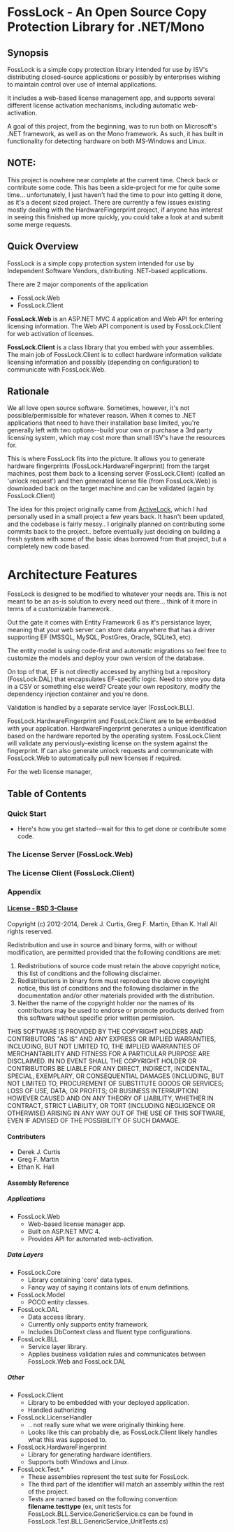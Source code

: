 # FossLock - An Open Source Copy Protection Library for .NET/Mono

## Synopsis

FossLock is a simple copy protection library intended for use by ISV's distributing 
closed-source applications or possibly by enterprises wishing to maintain control over
use of internal applications.

It includes a web-based license management app, and supports several different license
activation mechanisms, including automatic web-activation.

A goal of this project, from the beginning, was to run both on Microsoft's .NET
framework, as well as on the Mono framework.  As such, it has built in functionality
for detecting hardware on both MS-Windows and Linux.

## NOTE:

This project is nowhere near complete at the current time.  Check back 
or contribute some code.  This has been a side-project for me for quite some 
time... unfortunately, I just haven't had the time to pour into getting it done, 
as it's a decent sized project.  There are currently a few issues existing 
mostly dealing with the HardwareFingerprint project, if anyone has interest
in seeing this finished up more quickly, you could take a look at and submit
some merge requests.

## Quick Overview

FossLock is a simple copy protection system intended for use by Independent Software
Vendors, distributing .NET-based applications.

There are 2 major components of the application 

- FossLock.Web
- FossLock.Client

__FossLock.Web__ is an ASP.NET MVC 4 application and Web API for entering
licensing information.  The Web API component is used by FossLock.Client for 
web activation of licenses.

__FossLock.Client__ is a class library that you embed with your assemblies.  
The main job of FossLock.Client is to collect hardware information validate licensing
information and possibly (depending on configuration) to communicate with FossLock.Web.

## Rationale

We all love open source software.  Sometimes, however, it's not possible/permissible
for whatever reason.  When it comes to .NET applications that need to have their 
installation base limited, you're generally left with two options--build your own
or purchase a 3rd party licensing system, which may cost more than small ISV's have
the resources for.  

This is where FossLock fits into the picture.  It allows you to generate hardware 
fingerprints (FossLock.HardwareFingerprint) from the target machines, 
post them back to a licensing server (FossLock.Client)
(called an 'unlock request') and then generated license file (from FossLock.Web)
is downloaded back on the target machine and can be validated (again by
FossLock.Client)

The idea for this project originally came from 
[ActiveLock](http://www.activelocksoftware.com), which I had personally used
in a small project a few years back.  It hasn't been updated, and the codebase is 
fairly messy.. I originally planned on contributing some commits back to 
the project.. before eventually just deciding on building a fresh system with
some of the basic ideas borrowed from that project, but a completely new code
based.

# Architecture Features

FossLock is designed to be modified to whatever your needs are.  This is not
meant to be an as-is solution to every need out there... think of it more in terms
of a customizable framework..  

Out the gate it comes with Entity Framework 6 as it's persistance layer, meaning 
that your web server can store data anywhere that has a driver supporting EF 
(MSSQL, MySQL, PostGres, Oracle, SQLite3, etc).

The entity model is using code-first and automatic migrations so feel free to
customize the models and deploy your own version of the database.

On top of that, EF is not directly accessed by anything but a repository (FossLock.DAL) 
that  encapsulates EF-specific logic.  Need to store you data in a CSV or something 
else weird?  Create your own repository, modify the dependency injection
container and you're done.  

Validation is handled by a separate service layer (FossLock.BLL).

FossLock.HardwareFingerprint and FossLock.Client are to be embedded with your application.
HardwareFingerprint generates a unique identification based on the hardware reported
by the operating system.  FossLock.Client will validate any perviously-existing 
license on the system against the fingerprint.  If can also generate unlock requests
and communicate with FossLock.Web to automatically pull new licenses if required.

For the web license manager, 

## Table of Contents

### Quick Start

- Here's how you get started--wait for this to get done or contribute some code.

### The License Server (FossLock.Web)
### The License Client (FossLock.Client)

### Appendix
#### [License - BSD 3-Clause](http://opensource.org/licenses/BSD-3-Clause)

Copyright (c) 2012-2014, Derek J. Curtis, Greg F. Martin, Ethan K. Hall
All rights reserved.

Redistribution and use in source and binary forms, with or without modification, are permitted provided 
that the following conditions are met:

1. Redistributions of source code must retain the above copyright notice, 
this list of conditions and the following disclaimer.
2. Redistributions in binary form must reproduce the above copyright notice, this 
list of conditions and the following disclaimer in the documentation and/or other 
materials provided with the distribution.
3. Neither the name of the copyright holder nor the names of its contributors may be used 
to endorse or promote products derived from this software without specific prior written permission.

THIS SOFTWARE IS PROVIDED BY THE COPYRIGHT HOLDERS AND CONTRIBUTORS "AS IS" AND ANY EXPRESS OR 
IMPLIED WARRANTIES, INCLUDING, BUT NOT LIMITED TO, THE IMPLIED WARRANTIES OF MERCHANTABILITY AND FITNESS 
FOR A PARTICULAR PURPOSE ARE DISCLAIMED. IN NO EVENT SHALL THE COPYRIGHT HOLDER OR CONTRIBUTORS BE LIABLE 
FOR ANY DIRECT, INDIRECT, INCIDENTAL, SPECIAL, EXEMPLARY, OR CONSEQUENTIAL DAMAGES (INCLUDING, BUT NOT 
LIMITED TO, PROCUREMENT OF SUBSTITUTE GOODS OR SERVICES; LOSS OF USE, DATA, OR PROFITS; OR BUSINESS 
INTERRUPTION) HOWEVER CAUSED AND ON ANY THEORY OF LIABILITY, WHETHER IN CONTRACT, STRICT LIABILITY, OR 
TORT (INCLUDING NEGLIGENCE OR OTHERWISE) ARISING IN ANY WAY OUT OF THE USE OF THIS SOFTWARE, EVEN IF 
ADVISED OF THE POSSIBILITY OF SUCH DAMAGE.


#### Contributers
- Derek J. Curtis
- Greg F. Martin
- Ethan K. Hall

#### Assembly Reference
##### Applications
- FossLock.Web
    - Web-based license manager app.
    - Built on ASP.NET MVC 4.
    - Provides API for automated web-activation.

##### Data Layers
- FossLock.Core
    - Library containing 'core' data types.
    - Fancy way of saying it contains lots of enum definitions.
- FossLock.Model
    - POCO entity classes.
- FossLock.DAL
    - Data access library.
    - Currently only supports entity framework.
    - Includes DbContext class and fluent type configurations.
- FossLock.BLL
    - Service layer library.
    - Applies business validation rules and communicates between FossLock.Web and FossLock.DAL

##### Other
- FossLock.Client
    - Library to be embedded with your deployed application.
    - Handled authorizing 
- FossLock.LicenseHandler
    - .. not really sure what we were originally thinking here.
    - Looks like this can probably die, as FossLock.Client likely handles what this was supposed to.
- FossLock.HardwareFingerprint
    - Library for generating hardware identifiers.
    - Supports both Windows and Linux.
- FossLock.Test.*
    - These assemblies represent the test suite for FossLock.
    - The third part of the identifier will match an assembly within the rest of the project.
    - Tests are named based on the following convention: __filename__.__testtype__ (ex, unit tests for FossLock.BLL.Service.GenericService.cs can be found in FossLock.Test.BLL.GenericService_UnitTests.cs)
